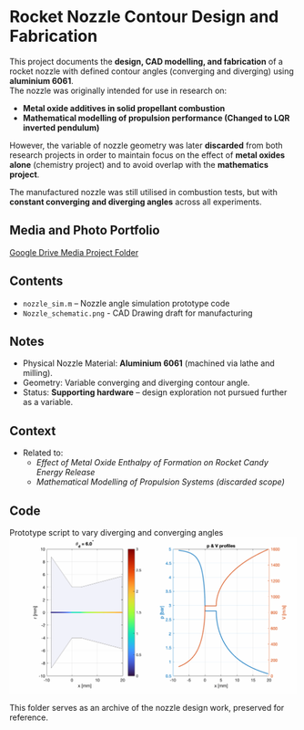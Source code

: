 # Rocket Nozzle Contour Design and Fabrication

This project documents the **design, CAD modelling, and fabrication** of a rocket nozzle with defined contour angles (converging and diverging) using **aluminium 6061**.  
The nozzle was originally intended for use in research on:
- **Metal oxide additives in solid propellant combustion**  
- **Mathematical modelling of propulsion performance (Changed to LQR inverted pendulum)**

However, the variable of nozzle geometry was later **discarded** from both research projects in order to maintain focus on the effect of **metal oxides alone** (chemistry project) and to avoid overlap with the **mathematics project**.  

The manufactured nozzle was still utilised in combustion tests, but with **constant converging and diverging angles** across all experiments.

## Media and Photo Portfolio
[Google Drive Media Project Folder](https://drive.google.com/drive/folders/18ipQmDezKse8z_DnUNSBrUwpFgY4Biya?usp=drive_link)

## Contents
- `nozzle_sim.m` – Nozzle angle simulation prototype code
- `Nozzle_schematic.png` - CAD Drawing draft for manufacturing

## Notes
- Physical Nozzle Material: **Aluminium 6061** (machined via lathe and milling).  
- Geometry: Variable converging and diverging contour angle.  
- Status: **Supporting hardware** – design exploration not pursued further as a variable.  

## Context
- Related to:  
  - *Effect of Metal Oxide Enthalpy of Formation on Rocket Candy Energy Release*  
  - *Mathematical Modelling of Propulsion Systems (discarded scope)*  

## Code
Prototype script to vary diverging and converging angles
![Example Code Output](nozzle_sweep.gif)

This folder serves as an archive of the nozzle design work, preserved for reference.

